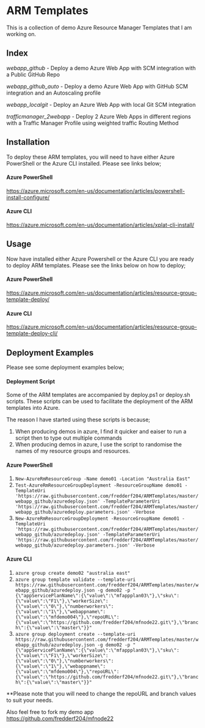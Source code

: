 # ARM Templates
This is a collection of demo Azure Resource Manager Templates that I am working on.

## Index
*webapp_github* - Deploy a demo Azure Web App with SCM integration with a Public GitHub Repo

*webapp_github_auto* - Deploy a demo Azure Web App with GitHub SCM integration and an Autoscaling profile

*webapp_localgit* - Deploy an Azure Web App with local Git SCM integration

*trafficmanager_2webapp* - Deploy 2 Azure Web Apps in different regions with a Traffic Manager Profile using weighted traffic Routing Method  

## Installation
To deploy these ARM templates, you will need to have either Azure PowerShell or the Azure CLI installed. Please see links below;

#### Azure PowerShell 
https://azure.microsoft.com/en-us/documentation/articles/powershell-install-configure/

#### Azure CLI
https://azure.microsoft.com/en-us/documentation/articles/xplat-cli-install/

## Usage
Now have installed either Azure Powershell or the Azure CLI you are ready to deploy ARM templates. Please see the links below on how to deploy;

#### Azure PowerShell
https://azure.microsoft.com/en-us/documentation/articles/resource-group-template-deploy/

#### Azure CLI
https://azure.microsoft.com/en-us/documentation/articles/resource-group-template-deploy-cli/

## Deployment Examples
Please see some deployment examples below;

#### Deployment Script
Some of the ARM templates are accompanied by deploy.ps1 or deploy.sh scripts. These scripts can be used to facilitate the deployment of the ARM templates into Azure.

The reason I have started using these scripts is because;
1. When producing demos in azure, I find it quicker and eaiser to run a script then to type out multiple commands
2. When producing demos in azure, I use the script to randomise the names of my resource groups and resources.  

#### Azure PowerShell
1. `New-AzureRmResourceGroup -Name demo01 -Location "Australia East"`
2. `Test-AzureRmResourceGroupDeployment -ResourceGroupName demo01 -TemplateUri 'https://raw.githubusercontent.com/fredderf204/ARMTemplates/master/webapp_github/azuredeploy.json' -TemplateParameterUri 'https://raw.githubusercontent.com/fredderf204/ARMTemplates/master/webapp_github/azuredeploy.parameters.json' -Verbose`
3. `New-AzureRmResourceGroupDeployment -ResourceGroupName demo01 -TemplateUri 'https://raw.githubusercontent.com/fredderf204/ARMTemplates/master/webapp_github/azuredeploy.json' -TemplateParameterUri 'https://raw.githubusercontent.com/fredderf204/ARMTemplates/master/webapp_github/azuredeploy.parameters.json' -Verbose`

#### Azure CLI
1. `azure group create demo02 "australia east"`
2. `azure group template validate --template-uri https://raw.githubusercontent.com/fredderf204/ARMTemplates/master/webapp_github/azuredeploy.json -g demo02 -p "{\"appServicePlanName\":{\"value\":\"mfappplan03\"},\"sku\":{\"value\":\"F1\"},\"workerSize\":{\"value\":\"0\"},\"numberworkers\":{\"value\":\"1\"},\"webappname\":{\"value\":\"mfdemo004\"},\"repoURL\":{\"value\":\"https://github.com/fredderf204/mfnode22.git\"},\"branch\":{\"value\":\"master\"}}"`
3. `azure group deployment create --template-uri https://raw.githubusercontent.com/fredderf204/ARMTemplates/master/webapp_github/azuredeploy.json -g demo02 -p "{\"appServicePlanName\":{\"value\":\"mfappplan03\"},\"sku\":{\"value\":\"F1\"},\"workerSize\":{\"value\":\"0\"},\"numberworkers\":{\"value\":\"1\"},\"webappname\":{\"value\":\"mfdemo004\"},\"repoURL\":{\"value\":\"https://github.com/fredderf204/mfnode22.git\"},\"branch\":{\"value\":\"master\"}}"`

**Please note that you will need to change the repoURL and branch values to suit your needs. 

Also feel free to fork my demo app https://github.com/fredderf204/mfnode22